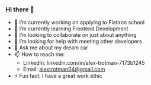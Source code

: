 ### Hi there 👋
- 🔭 I’m currently working on applying to Flatiron school
- 🌱 I’m currently learning Frontend Development
- 👯 I’m looking to collaborate on just about anything
- 🤔 I’m looking for help with meeting other developers
- 💬 Ask me about my dream car
- 📫 How to reach me: 
     - LinkedIn: linkedin.com/in/alex-trotman-7173b1245
     - Email: alextrotman04@gmail.com
- ⚡ Fun fact: I have a great work ethic
